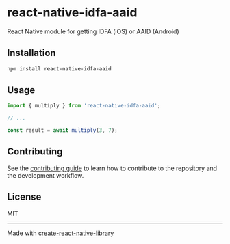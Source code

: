 # react-native-idfa-aaid

React Native module for getting IDFA (iOS) or AAID (Android)

## Installation

```sh
npm install react-native-idfa-aaid
```

## Usage

```js
import { multiply } from 'react-native-idfa-aaid';

// ...

const result = await multiply(3, 7);
```

## Contributing

See the [contributing guide](CONTRIBUTING.md) to learn how to contribute to the repository and the development workflow.

## License

MIT

---

Made with [create-react-native-library](https://github.com/callstack/react-native-builder-bob)
